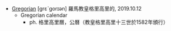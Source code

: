     
- [Gregorian](https://tw.dictionary.search.yahoo.com/search?p=Gregorian) [grɛˋgorɪən] 羅馬教皇格里高里的, 2019.10.12
  - Gregorian calendar
     - ph. 格里高里曆，公曆（教皇格里高里十三世於1582年頒行）
